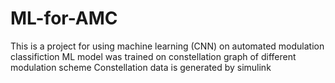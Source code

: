 # ML-for-AMC
This is a project for using machine learning (CNN) on automated modulation classifiction 
ML model was trained on constellation graph of different modulation scheme
Constellation data is generated by simulink
